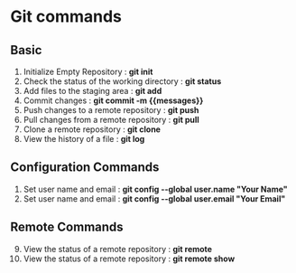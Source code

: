 # Git commands
## Basic
1. Initialize Empty Repository : **git init**
1. Check the status of the working directory : **git status**
1. Add files to the staging area : **git add**
1. Commit changes : **git commit -m {{messages}}**
1. Push changes to a remote repository : **git push**
1. Pull changes from a remote repository : **git pull**
1. Clone a remote repository : **git clone**
1. View the history of a file : **git log**

## Configuration Commands
1. Set user name and email : **git config --global user.name "Your Name"**
2. Set user name and email : **git config --global user.email "Your Email"**

## Remote Commands
9. View the status of a remote repository : **git remote**
10. View the status of a remote repository : **git remote show**

